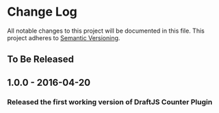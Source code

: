 # Change Log

All notable changes to this project will be documented in this file.
This project adheres to [Semantic Versioning](http://semver.org/).

## To Be Released

## 1.0.0 - 2016-04-20
### Released the first working version of DraftJS Counter Plugin
